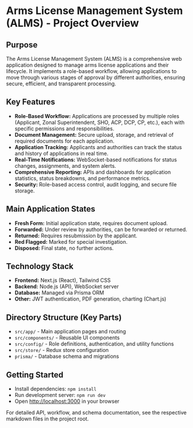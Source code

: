 # Arms License Management System (ALMS) - Project Overview

## Purpose
The Arms License Management System (ALMS) is a comprehensive web application designed to manage arms license applications and their lifecycle. It implements a role-based workflow, allowing applications to move through various stages of approval by different authorities, ensuring secure, efficient, and transparent processing.

## Key Features
- **Role-Based Workflow:** Applications are processed by multiple roles (Applicant, Zonal Superintendent, SHO, ACP, DCP, CP, etc.), each with specific permissions and responsibilities.
- **Document Management:** Secure upload, storage, and retrieval of required documents for each application.
- **Application Tracking:** Applicants and authorities can track the status and history of applications in real time.
- **Real-Time Notifications:** WebSocket-based notifications for status changes, assignments, and system alerts.
- **Comprehensive Reporting:** APIs and dashboards for application statistics, status breakdowns, and performance metrics.
- **Security:** Role-based access control, audit logging, and secure file storage.

## Main Application States
- **Fresh Form:** Initial application state, requires document upload.
- **Forwarded:** Under review by authorities, can be forwarded or returned.
- **Returned:** Requires resubmission by the applicant.
- **Red Flagged:** Marked for special investigation.
- **Disposed:** Final state, no further actions.

## Technology Stack
- **Frontend:** Next.js (React), Tailwind CSS
- **Backend:** Node.js (API), WebSocket server
- **Database:** Managed via Prisma ORM
- **Other:** JWT authentication, PDF generation, charting (Chart.js)

## Directory Structure (Key Parts)
- `src/app/` - Main application pages and routing
- `src/components/` - Reusable UI components
- `src/config/` - Role definitions, authentication, and utility functions
- `src/store/` - Redux store configuration
- `prisma/` - Database schema and migrations

## Getting Started
- Install dependencies: `npm install`
- Run development server: `npm run dev`
- Open [http://localhost:3000](http://localhost:3000) in your browser

For detailed API, workflow, and schema documentation, see the respective markdown files in the project root. 